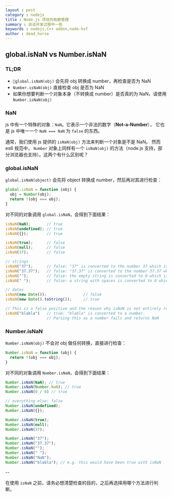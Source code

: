 ```yaml
---
layout : post
category : nodejs
title : Node.js 项目的依赖管理
summary : 谈谈开发过程中一些
keywords : nodejs,C++ addon,node-hsf
author : dead_horse
---
```

## global.isNaN vs Number.isNaN

### TL;DR

* `global.isNaN(obj)` 会先将 obj 转换成 number，再检查是否为 NaN
* `Number.isNaN(obj)` 直接检查 obj 是否为 NaN
* 如果你想要判断一个对象本身（不转换成 number）是否真的为 NaN，请使用 `Number.isNaN(obj)`

### NaN

js 中有一个特殊的对象：`NaN`。它表示一个非法的数字（**Not-a-Number**），
它也是 js 中唯一一个 `NaN === NaN` 为 `false` 的东西。

通常，我们使用 js 提供的 `isNaN(obj)` 方法来判断一个对象是不是 NaN。
然而 es6 规范中， `Number` 对象上同样有一个 `isNaN(obj)` 的方法（node.js 支持，部分浏览器也支持）。这两个有什么区别呢？

### global.isNaN

`global.isNaN(object)` 会先将 object 转换成 number，然后再对其进行检查：

```js
global.isNaN = function (obj) {
  obj = Number(obj);
  return !(obj === obj);
}
```

对不同的对象调用 `global.isNaN`，会得到下面结果：

```js
isNaN(NaN);       // true
isNaN(undefined); // true
isNaN({});        // true

isNaN(true);      // false
isNaN(null);      // false
isNaN(37);        // false

// strings
isNaN("37");      // false: "37" is converted to the number 37 which is not NaN
isNaN("37.37");   // false: "37.37" is converted to the number 37.37 which is not NaN
isNaN("");        // false: the empty string is converted to 0 which is not NaN
isNaN(" ");       // false: a string with spaces is converted to 0 which is not NaN

// dates
isNaN(new Date());                // false
isNaN(new Date().toString());     // true

// This is a false positive and the reason why isNaN is not entirely reliable
isNaN("blabla")   // true: "blabla" is converted to a number.
                  // Parsing this as a number fails and returns NaN
```

### Number.isNaN

`Number.isNaN(obj)` 不会对 obj 做任何转换，直接进行检查：

```js
Number.isNaN = function (obj) {
  return !(obj === obj);
}
```

对不同的对象调用 `Number.isNaN`，会得到下面结果：

```js
Number.isNaN(NaN); // true
Number.isNaN(Number.NaN); // true
Number.isNaN(0 / 0) // true

// everything else: false
Number.isNaN(undefined);
Number.isNaN({});

Number.isNaN(true);
Number.isNaN(null);
Number.isNaN(37);

Number.isNaN("37");
Number.isNaN("37.37");
Number.isNaN("");
Number.isNaN(" ");
Number.isNaN("NaN");
Number.isNaN("blabla"); // e.g. this would have been true with isNaN
```

--

在使用 `isNaN` 之前，请务必想清楚检查的目的，之后再选择用哪个方法进行判断。
